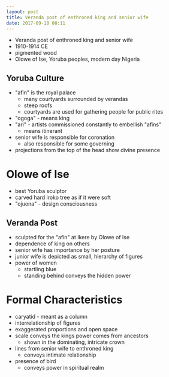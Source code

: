 ```yaml
---
layout: post
title: Veranda post of enthroned king and senior wife
date: 2017-09-10 00:11
---
```


* Veranda post of enthroned king and senior wife
* 1910-1914 CE
* pigmented wood
* Olowe of Ise, Yoruba peoples, modern day Nigeria

## Yoruba Culture
* "afin" is the royal palace
  * many courtyards surrounded by verandas
  * steep roofs
  * courtyards are used for gathering people for public rites
* "ogoga" - means king
* "ari" - artists commissioned constantly to embellish "afins"
  * means itinerant
* senior wife is responsible for coronation
  * also responsible for some governing
* projections from the top of the head show divine presence

# Olowe of Ise
* best Yoruba sculptor
* carved hard iroko tree as if it were soft
* "ojuona" - design consciousness
  

## Veranda Post
* sculpted for the "afin" at Ikere by Olowe of Ise
* dependence of king on others
* senior wife has importance by her posture
* junior wife is depicted as small, hierarchy of figures
* power of women
  * startling blue
  * standing behind conveys the hidden power


# Formal Characteristics
* caryatid - meant as a column
* interrelationship of figures
* exaggerated proportions and open space
* scale conveys the kings power comes from ancestors
  * shown in the dominating, intricate crown
* lines from senior wife to enthroned king
  * conveys intimate relationship
* presence of bird
  * conveys power in spiritual realm
